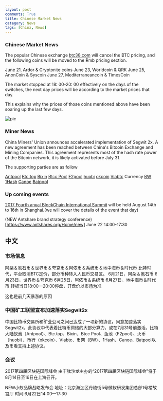 ```yaml
---
layout: post
comments: True
title: Chinese Market News
category: News 
tags: [China, News]
---
```


### Chinese Market News
The popular Chinese exchange [btc38.com](http://www.btc38.com)
will cancel the BTC pricing, and the following coins will be moved to the Rmb pricing section. 

<!--break-->

June 21, Ardor & Cryptonite coins
June 23, Worldcoin & QRK 
June 25, AnonCoin & Syscoin 
June 27, Mediterraneancoin & TimesCoin

The market stopped at 18: 00-20: 00 effectively on the days of the switches, the next day prices will be according to the market prices that day. 

This explains why the prices of those coins mentioned above have been soaring up the last few days. 

![pic]({{root_url}}/assets/images/post/update.png)

### Miner News
China Miners' Union announces accelerated implementation of Segwit 2x. A new agreement has been reached between China's Bitcoin Exchange and Mining Companies. This agreement represents most of the hash rate power of the Bitcoin network, it is likely activated before July 31. 

The supporting parties are as follow


[Antpool](https://www.antpool.com/)
[Btc.top](http://btc.top/)
[Bixin](https://bixin.com/common/pool_landing)
[Btcc Pool](https://www.btcc.com/)
[F2pool](https://www.f2pool.com/)
[huobi](https://www.huobi.com/topic/index.php?a=google_landing_page&utm_source=11111430&gclid=CjwKEAjwj6PKBRCAy9-07PeTtGgSJAC1P9xG4f_JbhbCEqw2J4jProUeY6_9XsUsGAIYzz7qkqwaxxoCoLLw_wcB)
[okcoin](https://www.okcoin.com/)
[Viabtc](https://www.viabtc.com/)
Currency 
[BW](http://www.bitwalking.com/)
[1Hash](https://btc.com/stats/pool/1Hash)
[Canoe](https://www.blocktrail.com/BTC/pool/canoe) 
[Batpool](https://www.blocktrail.com/BTC/pool/BATPOOL) 


### Up coming events

[2017 Fourth anual BlockChain International Summit](https://www.huodongjia.com/event-1179408220.html) will be held August 14th to 16th in Shanghai.(we will cover the details of the event that day)


(NEW Antshare brand strategy conference)[https://www.antshares.org/Home/new] June 22 14:00-17:30


## 中文
### 市场信息
阿朵＆氪石币＆世界币＆夸克币＆阿侬币＆系统币＆地中海币＆时代币
比特时代，平台取消BTC定价，部分币种转入人民币交易区。
6月21日，阿朵＆氪石币
6月23日，世界币＆夸克币
6月25日，阿侬币＆系统币
6月27日，地中海币＆时代币
转板当日18:00—20:00停盘，开盘价以市场为准

这也是前几天暴涨的原因

### 中国矿工联盟宣布加速落实Segwit2x
中国比特币交易所和矿业公司之间已达成了一项新的协议，同意加速落实Segwit2x，此协议中代表着比特币网络的大部分算力，或在7月31号前激活。比特大陆蚁池（Antpool）、Btc.top、Bixin、Btcc Pool、鱼池（F2pool）、火币（huobi）、币行（okcoin）、Viabtc、币网（BW）、1Hash、Canoe、Batpool以及币看支持上述协议。

### 会议
2017第四届区块链国际峰会
由丰钛沙龙主办的“2017第四届区块链国际峰会”将于8月14日至16日在上海召开。

NEW小蚁品牌战略发布会
地址：北京海淀区丹棱街5号微软研发集团总部1号楼故宫厅
时间 6月22日14:00—17:30